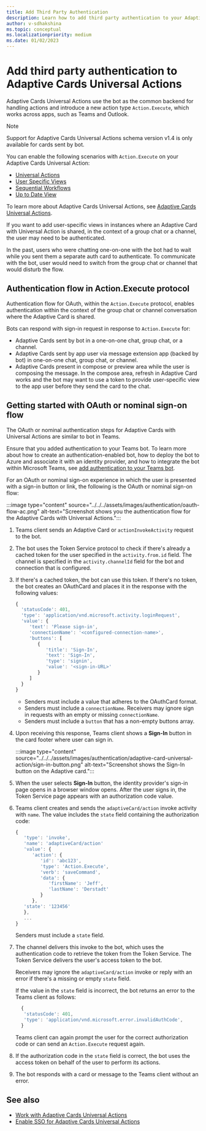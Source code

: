 ```yaml
---
title: Add Third Party Authentication
description: Learn how to add third party authentication to your Adaptive Cards Universal Actions and the scenarios, authentication flow, and get started with OAuth.
author: v-sdhakshina
ms.topic: conceptual
ms.localizationpriority: medium
ms.date: 01/02/2023
---
```


# Add third party authentication to Adaptive Cards Universal Actions

Adaptive Cards Universal Actions use the bot as the common backend for handling actions and introduce a new action type `Action.Execute`, which works across apps, such as Teams and Outlook.

> [!NOTE]
> Support for Adaptive Cards Universal Actions schema version v1.4 is only available for cards sent by bot.

You can enable the following scenarios with `Action.Execute` on your Adaptive Cards Universal Action:

* [Universal Actions](Overview.md#universal-actions)
* [User Specific Views](Overview.md#user-specific-views)
* [Sequential Workflows](Overview.md#sequential-workflow-support)
* [Up to Date View](Overview.md#up-to-date-views)

To learn more about Adaptive Cards Universal Actions, see [Adaptive Cards Universal Actions](Overview.md).

If you want to add user-specific views in instances where an Adaptive Card with Universal Action is shared, in the context of a group chat or a channel, the user may need to be authenticated.

In the past, users who were chatting one-on-one with the bot had to wait while you sent them a separate auth card to authenticate. To communicate with the bot, user would need to switch from the group chat or channel that would disturb the flow.

## Authentication flow in Action.Execute protocol

Authentication flow for OAuth, within the `Action.Execute` protocol, enables authentication within the context of the group chat or channel conversation where the Adaptive Card is shared.

Bots can respond with sign-in request in response to `Action.Execute` for:

* Adaptive Cards sent by bot in a one-on-one chat, group chat, or a channel.
* Adaptive Cards sent by app user via message extension app (backed by bot) in one-on-one chat, group chat, or channel.
* Adaptive Cards present in compose or preview area while the user is composing the message. In the compose area, refresh in Adaptive Card works and the bot may want to use a token to provide user-specific view to the app user before they send the card to the chat.

## Getting started with OAuth or nominal sign-on flow

The OAuth or nominal authentication steps for Adaptive Cards with Universal Actions are similar to bot in Teams.

Ensure that you added authentication to your Teams bot. To learn more about how to create an authentication-enabled bot, how to deploy the bot to Azure and associate it with an identity provider, and how to integrate the bot within Microsoft Teams, see [add authentication to your Teams bot](../../../bots/how-to/authentication/add-authentication.md).

For an OAuth or nominal sign-on experience in which the user is presented with a sign-in button or link, the following is the OAuth or nominal sign-on flow:

:::image type="content" source="../../../assets/images/authentication/oauth-flow-ac.png" alt-text="Screenshot shows you the authentication flow for the Adaptive Cards with Universal Actions.":::

1. Teams client sends an Adaptive Card or `actionInvokeActivity` request to the bot.
1. The bot uses the Token Service protocol to check if there's already a cached token for the user specified in the `activity.from.id` field. The channel is specified in the `activity.channelId` field for the bot and connection that is configured.
1. If there's a cached token, the bot can use this token. If there's no token, the bot creates an OAuthCard and places it in the response with the following values:

    ```javascript
   {
      'statusCode': 401,
      'type': 'application/vnd.microsoft.activity.loginRequest',
      'value': {
         'text': 'Please sign-in',
         'connectionName': '<configured-connection-name>',
         'buttons': [
            {
               'title': 'Sign-In',
               'text': 'Sign-In',
               'type': 'signin',
               'value': '<sign-in-URL>'
            }
         ]
      }
   }   
    ```

    * Senders must include a value that adheres to the OAuthCard format.
    * Senders must include a `connectionName`. Receivers may ignore sign in requests with an empty or missing `connectionName`.
    * Senders must include a `button` that has a non-empty buttons array.

1. Upon receiving this response, Teams client shows a **Sign-In** button in the card footer where user can sign in.

   :::image type="content" source="../../../assets/images/authentication/adaptive-card-universal-action/sign-in-button.png" alt-text="Screenshot shows the Sign-In button on the Adaptive card.":::

1. When the user selects **Sign-In** button, the identity provider's sign-in page opens in a browser window opens. After the user signs in, the Token Service page appears with an authorization code value.
1. Teams client creates and sends the `adaptiveCard/action` invoke activity with `name`. The value includes the `state` field containing the authorization code:

    ```javascript
    {
       'type': 'invoke',
       'name': 'adaptiveCard/action'
       'value': {
          'action': {
             'id': 'abc123',
             'type': 'Action.Execute',
             'verb': 'saveCommand',
             'data': {
                'firstName': 'Jeff',
                'lastName': 'Derstadt'
             }
          },
       'state': '123456'
       },
       ...
    }
    
    ```

    Senders must include a `state` field.

1. The channel delivers this invoke to the bot, which uses the authentication code to retrieve the token from the Token Service. The Token Service delivers the user's access token to the bot.

    Receivers may ignore the `adaptiveCard/action` invoke or reply with an error if there's a missing or empty `state` field.

    If the value in the `state` field is incorrect, the bot returns an error to the Teams client as follows:

   ```javascript
     {
      'statusCode': 401,
      'type': 'application/vnd.microsoft.error.invalidAuthCode',
     }
   ```

   Teams client can again prompt the user for the correct authorization code or can send an `Action.Execute` request again.

1. If the authorization code in the `state` field is correct, the bot uses the access token on behalf of the user to perform its actions.
1. The bot responds with a card or message to the Teams client without an error.

## See also

* [Work with Adaptive Cards Universal Actions](Work-with-Universal-Actions-for-Adaptive-Cards.md)
* [Enable SSO for Adaptive Cards Universal Actions](enable-sso-for-your-adaptive-cards-universal-action.md)

